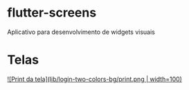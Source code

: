 # flutter-screens

Aplicativo para desenvolvimento de widgets visuais

# Telas

[![Print da tela](lib/login-two-colors-bg/print.png | width=100)](https://github.com/Alissonpcl/flutter-screens/tree/master/lib/login-two-colors-bg)
